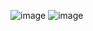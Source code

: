 ![image](https://github.com/yuzd/microsoft_ai/blob/master/qrcode.gif)
![image](https://github.com/yuzd/microsoft_ai/blob/master/microsoft_ai_demo.gif)
